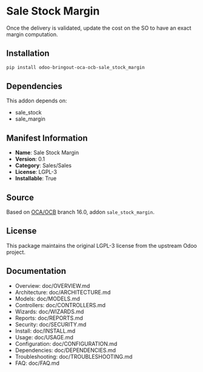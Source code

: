 # Sale Stock Margin

Once the delivery is validated, update the cost on the SO to have an exact margin computation.

## Installation

```bash
pip install odoo-bringout-oca-ocb-sale_stock_margin
```

## Dependencies

This addon depends on:
- sale_stock
- sale_margin

## Manifest Information

- **Name**: Sale Stock Margin
- **Version**: 0.1
- **Category**: Sales/Sales
- **License**: LGPL-3
- **Installable**: True

## Source

Based on [OCA/OCB](https://github.com/OCA/OCB) branch 16.0, addon `sale_stock_margin`.

## License

This package maintains the original LGPL-3 license from the upstream Odoo project.

## Documentation

- Overview: doc/OVERVIEW.md
- Architecture: doc/ARCHITECTURE.md
- Models: doc/MODELS.md
- Controllers: doc/CONTROLLERS.md
- Wizards: doc/WIZARDS.md
- Reports: doc/REPORTS.md
- Security: doc/SECURITY.md
- Install: doc/INSTALL.md
- Usage: doc/USAGE.md
- Configuration: doc/CONFIGURATION.md
- Dependencies: doc/DEPENDENCIES.md
- Troubleshooting: doc/TROUBLESHOOTING.md
- FAQ: doc/FAQ.md

